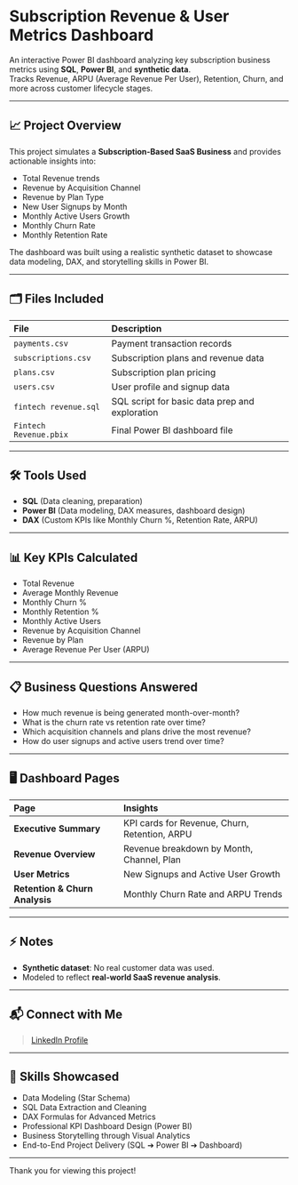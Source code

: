 # Subscription Revenue & User Metrics Dashboard

An interactive Power BI dashboard analyzing key subscription business metrics using **SQL**, **Power BI**, and **synthetic data**.  
Tracks Revenue, ARPU (Average Revenue Per User), Retention, Churn, and more across customer lifecycle stages.

---

## 📈 Project Overview

This project simulates a **Subscription-Based SaaS Business** and provides actionable insights into:

- Total Revenue trends
- Revenue by Acquisition Channel
- Revenue by Plan Type
- New User Signups by Month
- Monthly Active Users Growth
- Monthly Churn Rate
- Monthly Retention Rate

The dashboard was built using a realistic synthetic dataset to showcase data modeling, DAX, and storytelling skills in Power BI.

---

## 🗂 Files Included

| File | Description |
|:---|:---|
| `payments.csv` | Payment transaction records |
| `subscriptions.csv` | Subscription plans and revenue data |
| `plans.csv` | Subscription plan pricing |
| `users.csv` | User profile and signup data |
| `fintech revenue.sql` | SQL script for basic data prep and exploration |
| `Fintech Revenue.pbix` | Final Power BI dashboard file |

---

## 🛠 Tools Used

- **SQL** (Data cleaning, preparation)
- **Power BI** (Data modeling, DAX measures, dashboard design)
- **DAX** (Custom KPIs like Monthly Churn %, Retention Rate, ARPU)

---

## 📊 Key KPIs Calculated

- Total Revenue
- Average Monthly Revenue
- Monthly Churn %
- Monthly Retention %
- Monthly Active Users
- Revenue by Acquisition Channel
- Revenue by Plan
- Average Revenue Per User (ARPU)

---

## 📋 Business Questions Answered

- How much revenue is being generated month-over-month?
- What is the churn rate vs retention rate over time?
- Which acquisition channels and plans drive the most revenue?
- How do user signups and active users trend over time?

---

## 🖥️ Dashboard Pages

| Page | Insights |
|:---|:---|
| **Executive Summary** | KPI cards for Revenue, Churn, Retention, ARPU |
| **Revenue Overview** | Revenue breakdown by Month, Channel, Plan |
| **User Metrics** | New Signups and Active User Growth |
| **Retention & Churn Analysis** | Monthly Churn Rate and ARPU Trends |

---

## ⚡ Notes

- **Synthetic dataset**: No real customer data was used.  
- Modeled to reflect **real-world SaaS revenue analysis**.

---

## 📬 Connect with Me

> [LinkedIn Profile](https://www.linkedin.com/in/martique-lozada/)

---

## 🚀 Skills Showcased

- Data Modeling (Star Schema)
- SQL Data Extraction and Cleaning
- DAX Formulas for Advanced Metrics
- Professional KPI Dashboard Design (Power BI)
- Business Storytelling through Visual Analytics
- End-to-End Project Delivery (SQL ➔ Power BI ➔ Dashboard)

---

Thank you for viewing this project!
